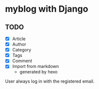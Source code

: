 
# myblog with Django

## TODO
- [x] Article
- [x] Author
- [x] Category
- [x] Tags
- [x] Comment
- [x] Import from markdown
  - generated by hexo

User always log in with the registered email.